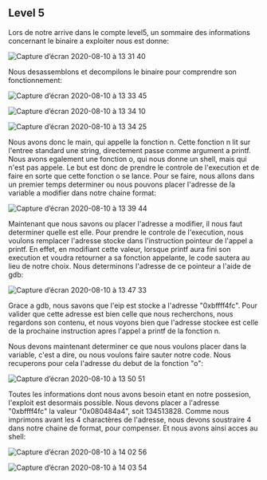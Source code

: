 ## Level 5

Lors de notre arrive dans le compte level5, un
sommaire des informations concernant le binaire a exploiter nous est donne:

![Capture d’écran 2020-08-10 à 13 31 40](https://user-images.githubusercontent.com/25014717/89778520-f6ce6280-db0d-11ea-8e79-5a5658097ed5.png)

Nous desassemblons et decompilons le binaire pour comprendre son fonctionnement:

![Capture d’écran 2020-08-10 à 13 33 45](https://user-images.githubusercontent.com/25014717/89778695-401eb200-db0e-11ea-96cb-5bda0fdfec91.png)

![Capture d’écran 2020-08-10 à 13 34 10](https://user-images.githubusercontent.com/25014717/89778692-3f861b80-db0e-11ea-9e4b-e4ff010a52df.png)

![Capture d’écran 2020-08-10 à 13 34 25](https://user-images.githubusercontent.com/25014717/89778690-3eed8500-db0e-11ea-97a2-3dcbbe3d5711.png)

Nous avons donc le main, qui appelle la fonction n. Cette fonction n lit sur
l'entree standard une string, directement passe comme argument a printf. Nous
avons egalement une fonction o, qui nous donne un shell, mais qui n'est pas
appele. Le but est donc de prendre le controle de l'execution et de faire en
sorte que cette fonction o se lance. Pour se faire, nous allons dans un premier
temps determiner ou nous pouvons placer l'adresse de la variable a modifier dans
notre chaine format: 

![Capture d’écran 2020-08-10 à 13 39 44](https://user-images.githubusercontent.com/25014717/89779111-fbdfe180-db0e-11ea-940b-36637197008c.png)

Maintenant que nous savons ou placer l'adresse a modifier, il nous faut
determiner quelle est elle. Pour prendre le controle de l'execution, nous
voulons remplacer l'adresse stocke dans l'instruction pointeur de l'appel a
printf. En effet, en modifiant cette valeur, lorsque printf aura fini son
execution et voudra retourner a sa fonction appelante, le code sautera au lieu
de notre choix. Nous determinons l'adresse de ce pointeur a l'aide de gdb:

![Capture d’écran 2020-08-10 à 13 47 33](https://user-images.githubusercontent.com/25014717/89779608-11a1d680-db10-11ea-9e7b-d74bf436fa70.png)

Grace a gdb, nous savons que l'eip est stocke a l'adresse "0xbffff4fc". Pour
valider que cette adresse est bien celle que nous recherchons, nous regardons
son contenu, et nous voyons bien que l'adresse stockee est celle de la prochaine
instruction apres l'appel a printf de la fonction n.

Nous devons maintenant determiner ce que nous voulons placer dans la variable,
c'est a dire, ou nous voulons faire sauter notre code. Nous recuperons pour cela
l'adresse du debut de la fonction "o":

![Capture d’écran 2020-08-10 à 13 50 51](https://user-images.githubusercontent.com/25014717/89779857-8a089780-db10-11ea-8c77-494da7d667d0.png)

Toutes les informations dont nous avons besoin etant en notre possesion,
l'exploit est desormais possible. Nous devons placer a l'adresse "0xbffff4fc" la
valeur "0x080484a4", soit 134513828. Comme nous imprimons avant les 4
charactères de l'adresse, nous devons soustraire 4 dans notre chaine de format,
pour compenser. Et nous avons ainsi acces au shell: 

![Capture d’écran 2020-08-10 à 14 02 56](https://user-images.githubusercontent.com/25014717/89780782-5e86ac80-db12-11ea-8f90-c98408973bc6.png)

![Capture d’écran 2020-08-10 à 14 03 54](https://user-images.githubusercontent.com/25014717/89780777-5dee1600-db12-11ea-8c8b-d6b99fd5af27.png)
